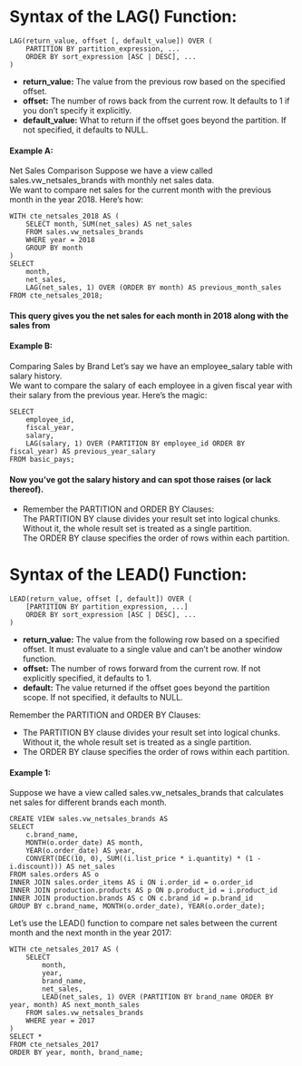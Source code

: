 # Syntax of the LAG() Function:
```
LAG(return_value, offset [, default_value]) OVER (
    PARTITION BY partition_expression, ...
    ORDER BY sort_expression [ASC | DESC], ...
)
```
* <b>return_value:</b> The value from the previous row based on the specified offset.
* <b>offset:</b> The number of rows back from the current row. It defaults to 1 if you don’t specify it explicitly.
* <b>default_value:</b> What to return if the offset goes beyond the partition. If not specified, it defaults to NULL.

#### Example A: 
Net Sales Comparison Suppose we have a view called sales.vw_netsales_brands with monthly net sales data.<br> 
We want to compare net sales for the current month with the previous month in the year 2018. Here’s how:

```
WITH cte_netsales_2018 AS (
    SELECT month, SUM(net_sales) AS net_sales
    FROM sales.vw_netsales_brands
    WHERE year = 2018
    GROUP BY month
)
SELECT
    month,
    net_sales,
    LAG(net_sales, 1) OVER (ORDER BY month) AS previous_month_sales
FROM cte_netsales_2018;
```

#### This query gives you the net sales for each month in 2018 along with the sales from

#### Example B: 
Comparing Sales by Brand Let’s say we have an employee_salary table with salary history. <br>
We want to compare the salary of each employee in a given fiscal year with their salary from the previous year. Here’s the magic:
```
SELECT
    employee_id,
    fiscal_year,
    salary,
    LAG(salary, 1) OVER (PARTITION BY employee_id ORDER BY fiscal_year) AS previous_year_salary
FROM basic_pays;
```
#### Now you’ve got the salary history and can spot those raises (or lack thereof).
* Remember the PARTITION and ORDER BY Clauses:<br>
The PARTITION BY clause divides your result set into logical chunks. Without it, the whole result set is treated as a single partition.<br>
The ORDER BY clause specifies the order of rows within each partition.<br>
# Syntax of the LEAD() Function:
```
LEAD(return_value, offset [, default]) OVER (
    [PARTITION BY partition_expression, ...]
    ORDER BY sort_expression [ASC | DESC], ...
)
```
* <b>return_value:</b> The value from the following row based on a specified offset. It must evaluate to a single value and can’t be another window function.
* <b>offset:</b> The number of rows forward from the current row. If not explicitly specified, it defaults to 1.
* <b>default:</b> The value returned if the offset goes beyond the partition scope. If not specified, it defaults to NULL.<br>

Remember the PARTITION and ORDER BY Clauses:<br>
* The PARTITION BY clause divides your result set into logical chunks. Without it, the whole result set is treated as a single partition.<br>
* The ORDER BY clause specifies the order of rows within each partition.<br>
#### Example 1:
Suppose we have a view called sales.vw_netsales_brands that calculates net sales for different brands each month.<br>
```
CREATE VIEW sales.vw_netsales_brands AS
SELECT
    c.brand_name,
    MONTH(o.order_date) AS month,
    YEAR(o.order_date) AS year,
    CONVERT(DEC(10, 0), SUM((i.list_price * i.quantity) * (1 - i.discount))) AS net_sales
FROM sales.orders AS o
INNER JOIN sales.order_items AS i ON i.order_id = o.order_id
INNER JOIN production.products AS p ON p.product_id = i.product_id
INNER JOIN production.brands AS c ON c.brand_id = p.brand_id
GROUP BY c.brand_name, MONTH(o.order_date), YEAR(o.order_date);
```
Let’s use the LEAD() function to compare net sales between the current month and the next month in the year 2017:<br>
```
WITH cte_netsales_2017 AS (
    SELECT
        month,
        year,
        brand_name,
        net_sales,
        LEAD(net_sales, 1) OVER (PARTITION BY brand_name ORDER BY year, month) AS next_month_sales
    FROM sales.vw_netsales_brands
    WHERE year = 2017
)
SELECT *
FROM cte_netsales_2017
ORDER BY year, month, brand_name;
```
